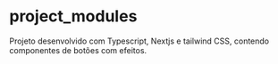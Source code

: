 # project_modules
 Projeto desenvolvido com Typescript, Nextjs  e tailwind CSS, contendo componentes de botões com efeitos.
